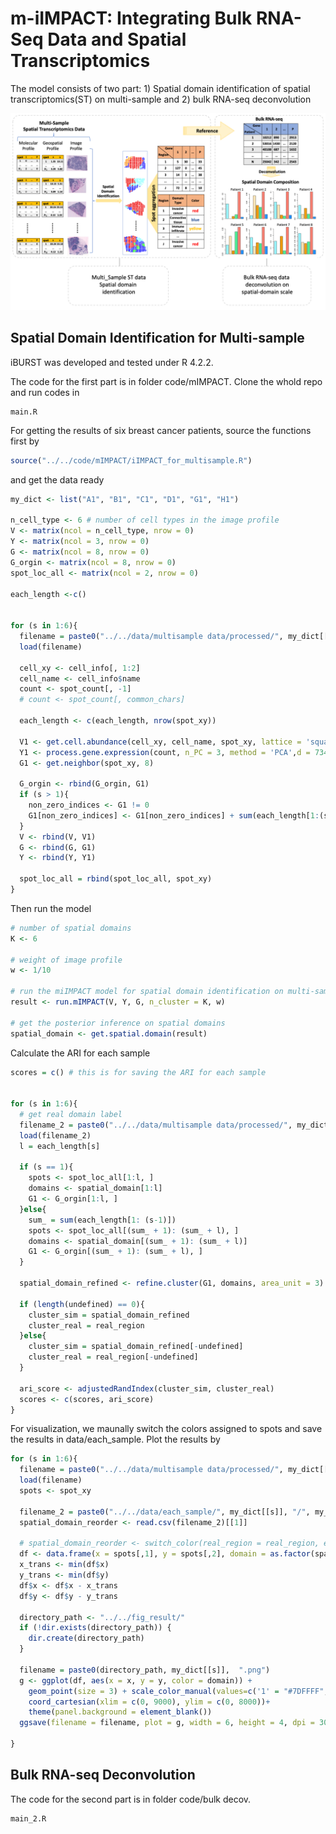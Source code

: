 # m-iIMPACT: Integrating Bulk RNA-Seq Data and Spatial Transcriptomics

The model consists of two part: 1) Spatial domain identification of spatial transcriptomics(ST) on multi-sample and 2) bulk RNA-seq deconvolution

![m-iIMPACT](fig/flowchart.png)

## Spatial Domain Identification for Multi-sample
iBURST was developed and tested under R 4.2.2.

The code for the first part is in folder code/mIMPACT. Clone the whold repo and run codes in

``` 
main.R
```

For getting the results of six breast cancer patients, source the functions first by
```r
source("../../code/mIMPACT/iIMPACT_for_multisample.R")
```

and get the data ready
```r
my_dict <- list("A1", "B1", "C1", "D1", "G1", "H1")

n_cell_type <- 6 # number of cell types in the image profile
V <- matrix(ncol = n_cell_type, nrow = 0)
Y <- matrix(ncol = 3, nrow = 0)
G <- matrix(ncol = 8, nrow = 0)
G_orgin <- matrix(ncol = 8, nrow = 0)
spot_loc_all <- matrix(ncol = 2, nrow = 0)

each_length <-c()


for (s in 1:6){
  filename = paste0("../../data/multisample data/processed/", my_dict[[s]], ".RData")
  load(filename)
  
  cell_xy <- cell_info[, 1:2]
  cell_name <- cell_info$name
  count <- spot_count[, -1]
  # count <- spot_count[, common_chars]
  
  each_length <- c(each_length, nrow(spot_xy))
  
  V1 <- get.cell.abundance(cell_xy, cell_name, spot_xy, lattice = 'square')
  Y1 <- process.gene.expression(count, n_PC = 3, method = 'PCA',d = 734)
  G1 <- get.neighbor(spot_xy, 8)
  
  G_orgin <- rbind(G_orgin, G1)
  if (s > 1){
    non_zero_indices <- G1 != 0
    G1[non_zero_indices] <- G1[non_zero_indices] + sum(each_length[1:(s-1)])
  }
  V <- rbind(V, V1)
  G <- rbind(G, G1)
  Y <- rbind(Y, Y1)
  
  spot_loc_all = rbind(spot_loc_all, spot_xy)
}
```

Then run the model
```r
# number of spatial domains
K <- 6

# weight of image profile
w <- 1/10

# run the miIMPACT model for spatial domain identification on multi-sample
result <- run.mIMPACT(V, Y, G, n_cluster = K, w)

# get the posterior inference on spatial domains
spatial_domain <- get.spatial.domain(result)
```


Calculate the ARI for each sample
```r
scores = c() # this is for saving the ARI for each sample


for (s in 1:6){
  # get real domain label
  filename_2 = paste0("../../data/multisample data/processed/", my_dict[[s]],"_color.RData") 
  load(filename_2)
  l = each_length[s]
  
  if (s == 1){
    spots <- spot_loc_all[1:l, ]
    domains <- spatial_domain[1:l]
    G1 <- G_orgin[1:l, ]
  }else{
    sum_ = sum(each_length[1: (s-1)])
    spots <- spot_loc_all[(sum_ + 1): (sum_ + l), ]
    domains <- spatial_domain[(sum_ + 1): (sum_ + l)]
    G1 <- G_orgin[(sum_ + 1): (sum_ + l), ]
  }
  
  spatial_domain_refined <- refine.cluster(G1, domains, area_unit = 3)
  
  if (length(undefined) == 0){
    cluster_sim = spatial_domain_refined
    cluster_real = real_region
  }else{
    cluster_sim = spatial_domain_refined[-undefined]
    cluster_real = real_region[-undefined]
  }
  
  ari_score <- adjustedRandIndex(cluster_sim, cluster_real)
  scores <- c(scores, ari_score)
}
```


For visualization, we maunally switch the colors assigned to spots and save the results in data/each_sample. Plot the results by
```r
for (s in 1:6){
  filename = paste0("../../data/multisample data/processed/", my_dict[[s]], ".RData")
  load(filename)
  spots <- spot_xy
  
  filename_2 = paste0("../../data/each_sample/", my_dict[[s]], "/", my_dict[[s]], "_estimated_domain.csv")
  spatial_domain_reorder <- read.csv(filename_2)[[1]]
  
  # spatial_domain_reorder <- switch_color(real_region = real_region, estimated_region = spatial_domain_refined, K = 6)
  df <- data.frame(x = spots[,1], y = spots[,2], domain = as.factor(spatial_domain_reorder))
  x_trans <- min(df$x)
  y_trans <- min(df$y)
  df$x <- df$x - x_trans
  df$y <- df$y - y_trans
  
  directory_path <- "../../fig_result/"
  if (!dir.exists(directory_path)) {
    dir.create(directory_path)
  }
  
  filename = paste0(directory_path, my_dict[[s]],  ".png")
  g <- ggplot(df, aes(x = x, y = y, color = domain)) +
    geom_point(size = 3) + scale_color_manual(values=c('1' = "#7DFFFF", '2' = "#FFFF00", '3' = "darkorange", '4' = '#00FF00', '5' = 'red2' , '6' = '#0000FF'))+
    coord_cartesian(xlim = c(0, 9000), ylim = c(0, 8000))+
    theme(panel.background = element_blank())
  ggsave(filename = filename, plot = g, width = 6, height = 4, dpi = 300)
  
}
```

## Bulk RNA-seq Deconvolution
The code for the second part is in folder code/bulk decov.

```
main_2.R
```
